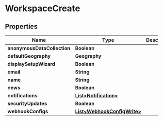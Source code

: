 

# WorkspaceCreate


## Properties

| Name | Type | Description | Notes |
|------------ | ------------- | ------------- | -------------|
|**anonymousDataCollection** | **Boolean** |  |  [optional] |
|**defaultGeography** | **Geography** |  |  [optional] |
|**displaySetupWizard** | **Boolean** |  |  [optional] |
|**email** | **String** |  |  [optional] |
|**name** | **String** |  |  |
|**news** | **Boolean** |  |  [optional] |
|**notifications** | [**List&lt;Notification&gt;**](Notification.md) |  |  [optional] |
|**securityUpdates** | **Boolean** |  |  [optional] |
|**webhookConfigs** | [**List&lt;WebhookConfigWrite&gt;**](WebhookConfigWrite.md) |  |  [optional] |



